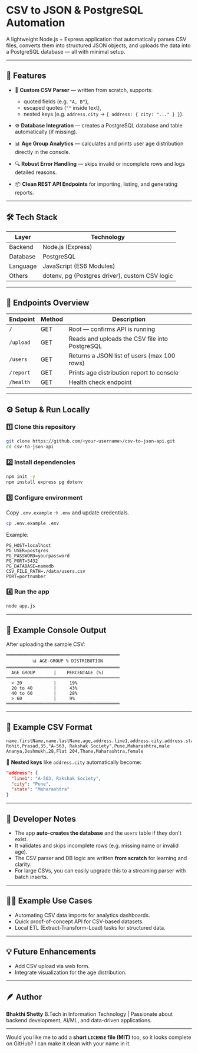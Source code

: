 # CSV to JSON & PostgreSQL Automation

A lightweight Node.js + Express application that automatically parses CSV files, converts them into structured JSON objects, and uploads the data into a PostgreSQL database — all with minimal setup.

---

## 🚀 Features

* 🧠 **Custom CSV Parser** — written from scratch, supports:

  * quoted fields (e.g. `"A, B"`),
  * escaped quotes (`""` inside text),
  * nested keys (e.g. `address.city` → `{ address: { city: "..." } }`).
* ⚙️ **Database Integration** — creates a PostgreSQL database and table automatically (if missing).
* 📊 **Age Group Analytics** — calculates and prints user age distribution directly in the console.
* 🔍 **Robust Error Handling** — skips invalid or incomplete rows and logs detailed reasons.
* 📦 **Clean REST API Endpoints** for importing, listing, and generating reports.

---

## 🛠️ Tech Stack

| Layer    | Technology                                     |
| -------- | ---------------------------------------------- |
| Backend  | Node.js (Express)                              |
| Database | PostgreSQL                                     |
| Language | JavaScript (ES6 Modules)                       |
| Others   | dotenv, pg (Postgres driver), custom CSV logic |

---

## 📂 Endpoints Overview

| Endpoint  | Method | Description                                    |
| --------- | ------ | ---------------------------------------------- |
| `/`       | GET    | Root — confirms API is running                 |
| `/upload` | GET    | Reads and uploads the CSV file into PostgreSQL |
| `/users`  | GET    | Returns a JSON list of users (max 100 rows)    |
| `/report` | GET    | Prints age distribution report to console      |
| `/health` | GET    | Health check endpoint                          |

---

## ⚙️ Setup & Run Locally

### 1️⃣ Clone this repository

```bash
git clone https://github.com/<your-username>/csv-to-json-api.git
cd csv-to-json-api
```

### 2️⃣ Install dependencies

```bash
npm init -y
npm install express pg dotenv
```

### 3️⃣ Configure environment

Copy `.env.example` → `.env` and update credentials.

```bash
cp .env.example .env
```

Example:

```env
PG_HOST=localhost
PG_USER=postgres
PG_PASSWORD=yourpassword
PG_PORT=5432
PG_DATABASE=namedb
CSV_FILE_PATH=./data/users.csv
PORT=portnumber
```

### 4️⃣ Run the app

```bash
node app.js
```

---

## 🧠 Example Console Output

After uploading the sample CSV:

```
═══════════════════════════════════════════
          📊 AGE-GROUP % DISTRIBUTION       
═══════════════════════════════════════════
  AGE GROUP       |    PERCENTAGE (%)       
───────────────────────────────────────────
  < 20            |     19%
  20 to 40        |     43%
  40 to 60        |     28%
  > 60            |     9%
═══════════════════════════════════════════
```

---

## 🧩 Example CSV Format

```
name.firstName,name.lastName,age,address.line1,address.city,address.state,gender
Rohit,Prasad,35,"A-563, Rakshak Society",Pune,Maharashtra,male
Ananya,Deshmukh,28,Flat 204,Thane,Maharashtra,female
```

🧾 **Nested keys** like `address.city` automatically become:

```json
"address": {
  "line1": "A-563, Rakshak Society",
  "city": "Pune",
  "state": "Maharashtra"
}
```

---

## 🧰 Developer Notes

* The app **auto-creates the database** and the `users` table if they don’t exist.
* It validates and skips incomplete rows (e.g. missing name or invalid age).
* The CSV parser and DB logic are written **from scratch** for learning and clarity.
* For large CSVs, you can easily upgrade this to a streaming parser with batch inserts.

---

## 🧑‍💻 Example Use Cases

* Automating CSV data imports for analytics dashboards.
* Quick proof-of-concept API for CSV-based datasets.
* Local ETL (Extract-Transform-Load) tasks for structured data.

---

## 💡 Future Enhancements

* Add CSV upload via web form.
* Integrate visualization for the age distribution.

---

## 🪶 Author

**Bhakthi Shetty**
B.Tech in Information Technology | Passionate about backend development, AI/ML, and data-driven applications.

---

Would you like me to add a **short `LICENSE` file (MIT)** too, so it looks complete on GitHub?
I can make it clean with your name in it.
